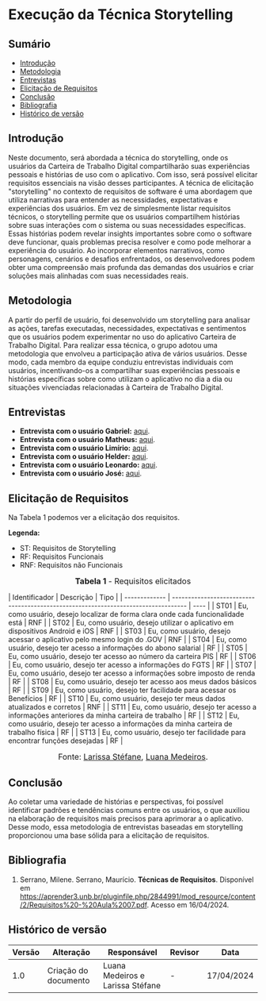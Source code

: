 # Execução da Técnica Storytelling

## Sumário

* [Introdução](#Introdução)
* [Metodologia](#Metodologia)
* [Entrevistas](#Entrevistas)
* [Elicitação de Requisitos](#Elicitação-de-Requisitos)
* [Conclusão](#Conclusão)
* [Bibliografia](#Bibliografia)
* [Histórico de versão](#Histórico-de-versão)

## Introdução
Neste documento, será abordada a técnica do storytelling, onde os usuários da Carteira de Trabalho Digital compartilharão suas experiências pessoais e histórias de uso com o aplicativo. Com isso, será possível elicitar requisitos essenciais na visão desses participantes. A técnica de elicitação "storytelling" no contexto de requisitos de software é uma abordagem que utiliza narrativas para entender as necessidades, expectativas e experiências dos usuários. Em vez de simplesmente listar requisitos técnicos, o storytelling permite que os usuários compartilhem histórias sobre suas interações com o sistema ou suas necessidades específicas. Essas histórias podem revelar insights importantes sobre como o software deve funcionar, quais problemas precisa resolver e como pode melhorar a experiência do usuário. Ao incorporar elementos narrativos, como personagens, cenários e desafios enfrentados, os desenvolvedores podem obter uma compreensão mais profunda das demandas dos usuários e criar soluções mais alinhadas com suas necessidades reais.

## Metodologia
A partir do perfil de usuário, foi desenvolvido um storytelling para analisar as ações, tarefas executadas, necessidades, expectativas e sentimentos que os usuários podem experimentar no uso do aplicativo Carteira de Trabalho Digital. Para realizar essa técnica, o grupo adotou uma metodologia que envolveu a participação ativa de vários usuários. Desse modo, cada membro da equipe conduziu entrevistas individuais com usuários, incentivando-os a compartilhar suas experiências pessoais e histórias específicas sobre como utilizam o aplicativo no dia a dia ou situações vivenciadas relacionadas à Carteira de Trabalho Digital.

## Entrevistas
- **Entrevista com o usuário Gabriel:** [aqui](https://www.youtube.com/watch?v=lvb8S2b4JD8).
- **Entrevista com o usuário Matheus:** [aqui](https://youtu.be/nhV51WTpm04).
- **Entrevista com o usuário Limírio:** [aqui](https://youtu.be/eRwgezuGNCI).
- **Entrevista com o usuário Helder:** [aqui](https://youtu.be/UHkdKNHYxWs).
- **Entrevista com o usuário Leonardo:** [aqui](https://youtu.be/toKmL9oDkpY).
- **Entrevista com o usuário José:** [aqui](https://www.youtube.com/watch?v=wR79wOpY_vE).

## Elicitação de Requisitos

Na Tabela 1 podemos ver a elicitação dos requisitos.

**Legenda:**

- ST: Requisitos de <span>Storytelling</span>
- RF: Requisitos <span>Funcionais</span>
- RNF: Requisitos não <span>Funcionais</span>
  
<font size="3"><p style="text-align: center"><b>Tabela 1</b> - Requisitos elicitados</p></font>
| Identificador | Descrição                                                                          | Tipo |
| ------------- | ---------------------------------------------------------------------------------- | ---- |
| ST01          |  Eu, como usuário, desejo localizar de forma clara onde cada funcionalidade está   | RNF  |
| ST02          | 	Eu, como usuário, desejo utilizar o aplicativo em dispositivos Android e iOS      | RNF  |
| ST03          | 	Eu, como usuário, desejo acessar o aplicativo pelo mesmo login do .GOV            | RNF  |
| ST04          | 	Eu, como usuário, desejo ter acesso a informações do abono salarial               | RF   |
| ST05          | 	Eu, como usuário, desejo ter acesso ao número da carteira PIS                     | RF   |
| ST06          | 	Eu, como usuário, desejo ter acesso a informações do FGTS                         | RF   |
| ST07          | 	Eu, como usuário, desejo ter acesso a informações sobre imposto de renda          | RF   |
| ST08          | 	Eu, como usuário, desejo ter acesso aos meus dados básicos                        | RF   |
| ST09          | 	Eu, como usuário, desejo ter facilidade para acessar os Benefícios                | RF   |
| ST10          | 	Eu, como usuário, desejo ter meus dados atualizados e corretos                    | RNF  |
| ST11          | 	Eu, como usuário, desejo ter acesso a informações anteriores da minha carteira de trabalho | RF   |
| ST12          | 	Eu, como usuário, desejo ter acesso a informações da minha carteira de trabalho física | RF   |
| ST13          | 	Eu, como usuário, desejo ter facilidade para encontrar funções desejadas          | RF   |

<font size="3"><p style="text-align: center">Fonte: [Larissa Stéfane](https://github.com/SkywalkerSupreme), [Luana Medeiros](https://github.com/LuaMedeiros). </font>


## Conclusão
Ao coletar uma variedade de histórias e perspectivas, foi possível identificar padrões e tendências comuns entre os usuários, o que auxiliou na elaboração de requisitos mais precisos para aprimorar a o aplicativo. Desse modo, essa metodologia de entrevistas baseadas em storytelling proporcionou uma base sólida para a elicitação de requisitos.

## Bibliografia

1. Serrano, Milene. Serrano, Maurício. **Técnicas de Requisitos**. Disponível em <https://aprender3.unb.br/pluginfile.php/2844991/mod_resource/content/2/Requisitos%20-%20Aula%2007.pdf>. Acesso em 16/04/2024.

## Histórico de versão

| Versão | Alteração                           | Responsável     | Revisor         | Data       |
| -      | -                                   | -               | -               | -          |
| 1.0    | Criação do documento                | Luana Medeiros e Larissa Stéfane  | -               | 17/04/2024 |
 
